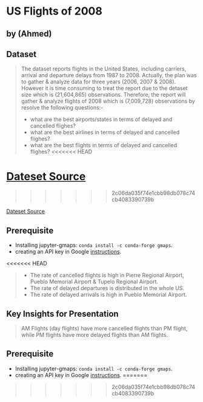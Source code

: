 # US Flights of 2008
## by (Ahmed)


## Dataset

> The dataset reports flights in the United States, including carriers, arrival and departure delays from 1987 to 2008. Actually, the plan was to gather & analyze data for three years (2006, 2007 & 2008). However it is time consuming to treat the report due to the detaset size which is (21,604,865) observations. Therefore, the report will gather & analyze flights of 2008 which is (7,009,728) observations by resolve the following questions:-
> - what are the best airports/states in terms of delayed and cancelled flighes?
> - what are the best airlines in terms of delayed and cancelled flighes?
> - what are the best flights in terms of delayed and cancelled flighes?
<<<<<<< HEAD

[Dateset Source](http://stat-computing.org/dataexpo/2009/the-data.html)
=======
>>>>>>> 2c06da035f74e1cbb98db078c74cb4083390739b

[Dateset Source](http://stat-computing.org/dataexpo/2009/the-data.html)

## Prerequisite
- Installing jupyter-gmaps: `conda install -c conda-forge gmaps`.
- creating an API key in Google [instructions](https://console.developers.google.com/flows/enableapi?apiid=maps_backend,geocoding_backend,directions_backend,distance_matrix_backend,elevation_backend&keyType=CLIENT_SIDE&reusekey=true).

<<<<<<< HEAD
> - The rate of cancelled flights is high in Pierre Regional Airport, Pueblo Memorial Airport & Tupelo Regional Airport.
> - The rate of delayed departures is distributed in the whole US.
> - The rate of delayed arrivals is high in Pueblo Memorial Airport.


## Key Insights for Presentation

> AM Flights (day flights) have more cancelled flights than PM flight, while PM flights have more delayed flights than AM flights.


## Prerequisite
- Installing jupyter-gmaps: `conda install -c conda-forge gmaps`.
- creating an API key in Google [instructions](https://console.developers.google.com/flows/enableapi?apiid=maps_backend,geocoding_backend,directions_backend,distance_matrix_backend,elevation_backend&keyType=CLIENT_SIDE&reusekey=true).
=======
>>>>>>> 2c06da035f74e1cbb98db078c74cb4083390739b
